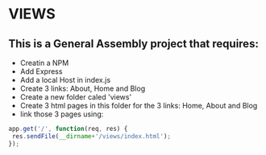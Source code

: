 # VIEWS

 ## This is a General Assembly project that requires:

 * Creatin a NPM
 * Add Express
 * Add a local Host in index.js
 * Create 3 links: About, Home and Blog
 * Create a new folder caled 'views'
 * Create 3 html pages in this folder for the 3 links: Home, About and Blog
 * link those 3 pages using:

 ``` javascript
 app.get('/', function(req, res) {
  res.sendFile(__dirname+'/views/index.html');
});
```
